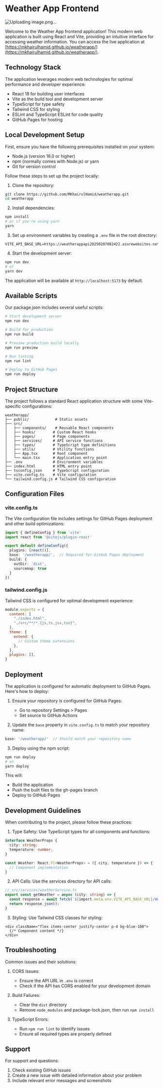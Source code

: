 # Weather App Frontend

![Uploading image.png…]()


Welcome to the Weather App frontend application! This modern web application is built using React and Vite, providing an intuitive interface for accessing weather information. You can access the live application at [https://mkhairulhamid.github.io/weatherapp/](https://mkhairulhamid.github.io/weatherapp/).

## Technology Stack

The application leverages modern web technologies for optimal performance and developer experience:

- React 18 for building user interfaces
- Vite as the build tool and development server
- TypeScript for type safety
- Tailwind CSS for styling
- ESLint and TypeScript ESLint for code quality
- GitHub Pages for hosting

## Local Development Setup

First, ensure you have the following prerequisites installed on your system:

- Node.js (version 16.0 or higher)
- npm (normally comes with Node.js) or yarn
- Git for version control

Follow these steps to set up the project locally:

1. Clone the repository:
```bash
git clone https://github.com/MKhairulHamid/weatherapp.git
cd weatherapp
```

2. Install dependencies:
```bash
npm install
# or if you're using yarn
yarn
```

3. Set up environment variables by creating a `.env` file in the root directory:
```env
VITE_API_BASE_URL=https://weatherappapi20250207082422.azurewebsites.net
```

4. Start the development server:
```bash
npm run dev
# or
yarn dev
```

The application will be available at `http://localhost:5173` by default.

## Available Scripts

Our package.json includes several useful scripts:

```bash
# Start development server
npm run dev

# Build for production
npm run build

# Preview production build locally
npm run preview

# Run linting
npm run lint

# Deploy to GitHub Pages
npm run deploy
```

## Project Structure

The project follows a standard React application structure with some Vite-specific configurations:

```
weatherapp/
├── public/            # Static assets
├── src/
│   ├── components/    # Reusable React components
│   ├── hooks/        # Custom React hooks
│   ├── pages/        # Page components
│   ├── services/     # API service functions
│   ├── types/        # TypeScript type definitions
│   ├── utils/        # Utility functions
│   ├── App.tsx       # Root component
│   └── main.tsx      # Application entry point
├── .env              # Environment variables
├── index.html        # HTML entry point
├── tsconfig.json     # TypeScript configuration
├── vite.config.ts    # Vite configuration
└── tailwind.config.js # Tailwind CSS configuration
```

## Configuration Files

### vite.config.ts
The Vite configuration file includes settings for GitHub Pages deployment and other build optimizations:

```typescript
import { defineConfig } from 'vite'
import react from '@vitejs/plugin-react'

export default defineConfig({
  plugins: [react()],
  base: '/weatherapp/',  // Required for GitHub Pages deployment
  build: {
    outDir: 'dist',
    sourcemap: true
  }
})
```

### tailwind.config.js
Tailwind CSS is configured for optimal development experience:

```javascript
module.exports = {
  content: [
    "./index.html",
    "./src/**/*.{js,ts,jsx,tsx}",
  ],
  theme: {
    extend: {
      // Custom theme extensions
    },
  },
  plugins: [],
}
```

## Deployment

The application is configured for automatic deployment to GitHub Pages. Here's how to deploy:

1. Ensure your repository is configured for GitHub Pages:
   - Go to repository Settings > Pages
   - Set source to GitHub Actions

2. Update the `base` property in `vite.config.ts` to match your repository name:
```typescript
base: '/weatherapp/'  // Should match your repository name
```

3. Deploy using the npm script:
```bash
npm run deploy
# or
yarn deploy
```

This will:
- Build the application
- Push the built files to the gh-pages branch
- Deploy to GitHub Pages

## Development Guidelines

When contributing to the project, please follow these practices:

1. Type Safety: Use TypeScript types for all components and functions:
```typescript
interface WeatherProps {
  city: string;
  temperature: number;
}

const Weather: React.FC<WeatherProps> = ({ city, temperature }) => {
  // Component implementation
}
```

2. API Calls: Use the services directory for API calls:
```typescript
// src/services/weatherService.ts
export const getWeather = async (city: string) => {
  const response = await fetch(`${import.meta.env.VITE_API_BASE_URL}/WeatherForecast/${city}`);
  return response.json();
}
```

3. Styling: Use Tailwind CSS classes for styling:
```tsx
<div className="flex items-center justify-center p-4 bg-blue-100">
  {/* Component content */}
</div>
```

## Troubleshooting

Common issues and their solutions:

1. CORS Issues:
   - Ensure the API URL in `.env` is correct
   - Check if the API has CORS enabled for your development domain

2. Build Failures:
   - Clear the `dist` directory
   - Remove `node_modules` and package-lock.json, then run `npm install`

3. TypeScript Errors:
   - Run `npm run lint` to identify issues
   - Ensure all required types are properly defined

## Support

For support and questions:
1. Check existing GitHub issues
2. Create a new issue with detailed information about your problem
3. Include relevant error messages and screenshots
